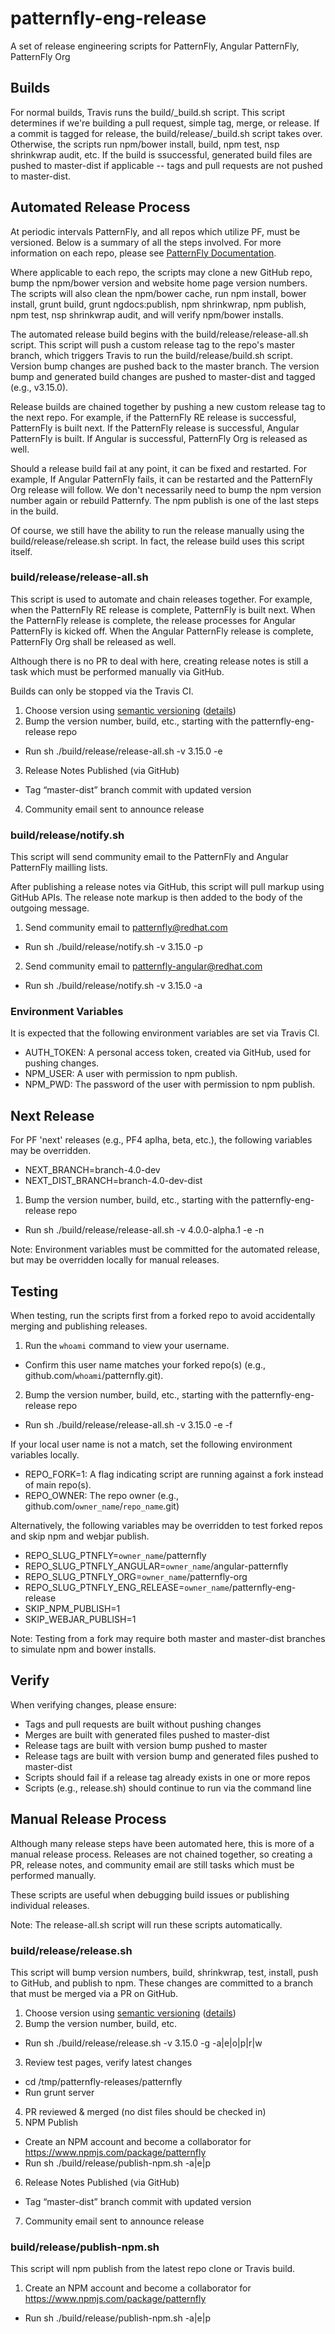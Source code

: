 # patternfly-eng-release
A set of release engineering scripts for PatternFly, Angular PatternFly, PatternFly Org

## Builds

For normal builds, Travis runs the build/_build.sh script. This script determines if we're building a pull request, simple tag, merge, or release. If a commit is tagged for release, the build/release/_build.sh script takes over. Otherwise, the scripts run npm/bower install, build, npm test, nsp shrinkwrap audit, etc. If the build is ssuccessful, generated build files are pushed to master-dist if applicable -- tags and pull requests are not pushed to master-dist.

## Automated Release Process

At periodic intervals PatternFly, and all repos which utilize PF, must be versioned. Below is a summary of all the steps involved. For more information on each repo, please see [PatternFly Documentation](https://depot-uxd.itos.redhat.com/uxd-team/uxd-dev-team/#docs).

Where applicable to each repo, the scripts may clone a new GitHub repo, bump the npm/bower version and website home page version numbers. The scripts will also clean the npm/bower cache, run npm install, bower install, grunt build, grunt ngdocs:publish, npm shrinkwrap, npm publish, npm test, nsp shrinkwrap audit, and will verify npm/bower installs.

The automated release build begins with the build/release/release-all.sh script. This script will push a custom release tag to the repo's master branch, which triggers Travis to run the build/release/build.sh script. Version bump changes are pushed back to the master branch. The version bump and generated build changes are pushed to master-dist and tagged (e.g., v3.15.0).

Release builds are chained together by pushing a new custom release tag to the next repo. For example, if the PatternFly RE release is successful, PatternFly is built next. If the PatternFly release is successful, Angular PatternFly is built. If Angular is successful, PatternFly Org is released as well.

Should a release build fail at any point, it can be fixed and restarted. For example, If Angular PatternFly fails, it can be restarted and the PatternFly Org release will follow. We don't necessarily need to bump the npm version number again or rebuild Patternfy. The npm publish is one of the last steps in the build.

Of course, we still have the ability to run the release manually using the build/release/release.sh script. In fact, the release build uses this script itself.

### build/release/release-all.sh

This script is used to automate and chain releases together. For example, when the PatternFly RE release is complete, PatternFly is built next. When the PatternFly release is complete, the release processes for Angular PatternFly is kicked off. When the Angular PatternFly release is complete, PatternFly Org shall be released as well.

Although there is no PR to deal with here, creating release notes is still a task which must be performed manually via GitHub.

Builds can only be stopped via the Travis CI.

1. Choose version using [semantic versioning](https://docs.npmjs.com/getting-started/semantic-versioning) ([details](https://github.com/patternfly/patternfly/blob/master/README.md#release))
2. Bump the version number, build, etc., starting with the patternfly-eng-release repo
 - Run sh ./build/release/release-all.sh -v 3.15.0 -e
3. Release Notes Published (via GitHub)
 - Tag “master-dist” branch commit with updated version
4. Community email sent to announce release

### build/release/notify.sh

This script will send community email to the PatternFly and Angular PatternFly mailling lists.

After publishing a release notes via GitHub, this script will pull markup using GitHub APIs. The release note markup is then added to the body of the outgoing message.

1. Send community email to patternfly@redhat.com
 - Run sh ./build/release/notify.sh -v 3.15.0 -p
2. Send community email to patternfly-angular@redhat.com
 - Run sh ./build/release/notify.sh -v 3.15.0 -a

### Environment Variables

It is expected that the following environment variables are set via Travis CI.

- AUTH_TOKEN: A personal access token, created via GitHub, used for pushing changes.
- NPM_USER: A user with permission to npm publish.
- NPM_PWD: The password of the user with permission to npm publish.

## Next Release

For PF 'next' releases (e.g., PF4 aplha, beta, etc.), the following variables may be overridden.

- NEXT_BRANCH=branch-4.0-dev
- NEXT_DIST_BRANCH=branch-4.0-dev-dist

1. Bump the version number, build, etc., starting with the patternfly-eng-release repo
 - Run sh ./build/release/release-all.sh -v 4.0.0-alpha.1 -e -n

Note: Environment variables must be committed for the automated release, but may be overridden locally for manual releases.

## Testing

When testing, run the scripts first from a forked repo to avoid accidentally merging and publishing releases.

1. Run the `whoami` command to view your username.
 - Confirm this user name matches your forked repo(s) (e.g., github.com/`whoami`/patternfly.git).
2. Bump the version number, build, etc., starting with the patternfly-eng-release repo
 - Run sh ./build/release/release-all.sh -v 3.15.0 -e -f

If your local user name is not a match, set the following environment variables locally.

- REPO_FORK=1: A flag indicating script are running against a fork instead of main repo(s).
- REPO_OWNER: The repo owner (e.g., github.com/`owner_name`/`repo_name`.git)

Alternatively, the following variables may be overridden to test forked repos and skip npm and webjar publish.

- REPO_SLUG_PTNFLY=`owner_name`/patternfly
- REPO_SLUG_PTNFLY_ANGULAR=`owner_name`/angular-patternfly
- REPO_SLUG_PTNFLY_ORG=`owner_name`/patternfly-org
- REPO_SLUG_PTNFLY_ENG_RELEASE=`owner_name`/patternfly-eng-release
- SKIP_NPM_PUBLISH=1
- SKIP_WEBJAR_PUBLISH=1

Note: Testing from a fork may require both master and master-dist branches to simulate npm and bower installs.

## Verify

When verifying changes, please ensure:

- Tags and pull requests are built without pushing changes
- Merges are built with generated files pushed to master-dist
- Release tags are built with version bump pushed to master
- Release tags are built with version bump and generated files pushed to master-dist
- Scripts should fail if a release tag already exists in one or more repos
- Scripts (e.g., release.sh) should continue to run via the command line

## Manual Release Process

Although many release steps have been automated here, this is more of a manual release process. Releases are not chained together, so creating a PR, release notes, and community email are still tasks which must be performed manually.

These scripts are useful when debugging build issues or publishing individual releases.

Note: The release-all.sh script will run these scripts automatically.

### build/release/release.sh

This script will bump version numbers, build, shrinkwrap, test, install, push to GitHub, and publish to npm. These changes are committed to a branch that must be merged via a PR on GitHub.

1. Choose version using [semantic versioning](https://docs.npmjs.com/getting-started/semantic-versioning) ([details](https://github.com/patternfly/patternfly/blob/master/README.md#release))
2. Bump the version number, build, etc.
 - Run sh ./build/release/release.sh -v 3.15.0 -g -a|e|o|p|r|w
3. Review test pages, verify latest changes
 - cd /tmp/patternfly-releases/patternfly
 - Run grunt server
4. PR reviewed & merged (no dist files should be checked in)
5. NPM Publish
 - Create an NPM account and become a collaborator for https://www.npmjs.com/package/patternfly
 - Run sh ./build/release/publish-npm.sh -a|e|p
6. Release Notes Published (via GitHub)
 - Tag “master-dist” branch commit with updated version
7. Community email sent to announce release

### build/release/publish-npm.sh

This script will npm publish from the latest repo clone or Travis build.

1. Create an NPM account and become a collaborator for https://www.npmjs.com/package/patternfly
 - Run sh ./build/release/publish-npm.sh -a|e|p
